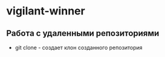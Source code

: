 ﻿# vigilant-winner
## Работа с удаленными репозиториями
* git clone - создает клон созданного репозитория
